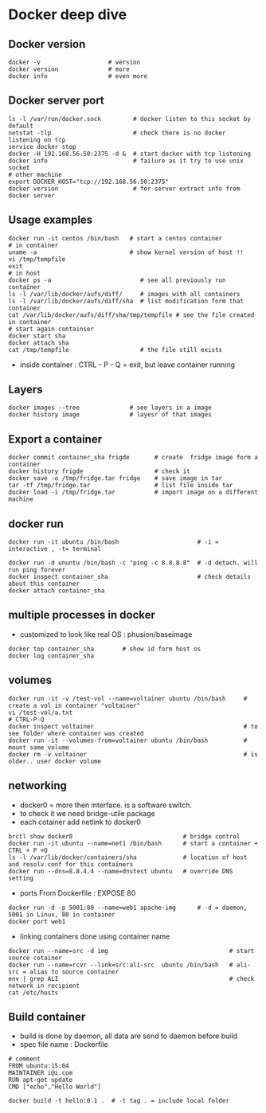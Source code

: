 # Docker deep dive

## Docker version

~~~
docker -v                   # version
docker version              # more 
docker info                 # even more
~~~

## Docker server port

~~~
ls -l /var/run/docker.sock         # docker listen to this socket by default
netstat -tlp                       # check there is no docker listening on tcp
service docker stop
docker -H 192.168.56.50:2375 -d &  # start docker with tcp listening
docker info                        # failure as it try to use unix socket
# other machine
export DOCKER_HOST="tcp://192.168.56.50:2375"
docker version                     # for server extract info from docker server
~~~

## Usage examples

~~~
docker run -it centos /bin/bash   # start a centos container
# in container
uname -a                          # show kernel version of host !!
vi /tmp/tempfile
exit
# in host
docker ps -a                         # see all previously run container
ls -l /var/lib/docker/aufs/diff/     # images with all containers
ls -l /var/lib/docker/aufs/diff/sha  # list modification form that container
cat /var/lib/docker/aufs/diff/sha/tmp/tempfile # see the file created in container
# start again containser
docker start sha
docker attach sha
cat /tmp/tempfile                    # the file still exists
~~~

- inside container : CTRL - P - Q = exit, but leave container running

## Layers

~~~
docker images --tree              # see layers in a image
docker history image              # layesr of that images
~~~

## Export a container

~~~ 
docker commit container_sha frigde       # create  fridge image form a container
docker history frigde                    # check it
docker save -o /tmp/fridge.tar fridge    # save image in tar
tar -tf /tmp/fridge.tar                  # list file inside tar
docker load -i /tmp/fridge.tar           # import image on a different machine
~~~

## docker run

~~~
docker run -it ubuntu /bin/bash                      # -i = interactive , -t= terminal

docker run -d ununtu /bin/bash -c "ping -c 8.8.8.8"  # -d detach. will run ping forever
docker inspect container_sha                         # check details about this container
docker attach container_sha
~~~

## multiple processes in docker

- customized to look like real OS : phusion/baseimage

~~~
docker top container_sha        # show id form host os
docker log container_sha
~~~

## volumes

~~~
docker run -it -v /test-vol --name=voltainer ubuntu /bin/bash     # create a vol in container "voltainer"
vi /test-vol/a.txt
# CTRL-P-Q
docker inspect voltainer                                          # to see folder where container was created
docker run -it --volumes-from=voltainer ubuntu /bin/bash          # mount same volume
docker rm -v voltainer                                            # is older.. user docker volume
~~~

## networking

- docker0 = more then interface. is a software switch.
- to check it we need bridge-utile package
- each cotainer add netlink to docker0

~~~
brctl show docker0                               # bridge control
docker run -it ubuntu --name=net1 /bin/bash      # start a container + CTRL + P +Q
ls -l /var/lib/docker/containers/sha             # location of host and resolv.conf for this containers
docker run --dns=8.8.4.4 --name=dnstest ubuntu   # override DNS setting
~~~

- ports
From Dockerfile : EXPOSE 80
~~~
docker run -d -p 5001:80 --name=web1 apache-img      # -d = daemon, 5001 in Linux, 80 in container
docker port web1
~~~

- linking containers
done using container name

~~~
docker run --name=src -d img                                  # start source cotainer
docker run --name=rcvr --link=src:ali-src  ubuntu /bin/bash   # ali-src = alias to source container
env | grep ALI                                                # check network in recipient
cat /etc/hosts
~~~


## Build container

- build is done by daemon, all data are send to daemon before build
- spec file name : Dockerfile

~~~
# comment
FROM ubuntu:15:04
MAINTAINER i@i.com
RUN apt-get update
CMD ["echo","Hello World"]
~~~

~~~
docker build -t hello:0.1 .  # -t tag . = include local folder
~~~

